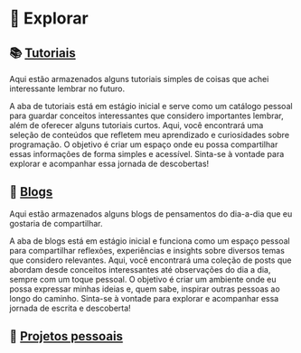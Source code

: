 # :star2: Explorar

## :books: [Tutoriais](/pages/tutoriais/)

Aqui estão armazenados alguns tutoriais simples de coisas que achei interessante lembrar no futuro.

A aba de tutoriais está em estágio inicial e serve como um catálogo pessoal para guardar conceitos interessantes que considero importantes lembrar, além de oferecer alguns tutoriais curtos. Aqui, você encontrará uma seleção de conteúdos que refletem meu aprendizado e curiosidades sobre programação. O objetivo é criar um espaço onde eu possa compartilhar essas informações de forma simples e acessível. Sinta-se à vontade para explorar e acompanhar essa jornada de descobertas!

## :pencil: [Blogs](/pages/blogs/)

Aqui estão armazenados alguns blogs de pensamentos do dia-a-dia que eu gostaria de compartilhar.

A aba de blogs está em estágio inicial e funciona como um espaço pessoal para compartilhar reflexões, experiências e insights sobre diversos temas que considero relevantes. Aqui, você encontrará uma coleção de posts que abordam desde conceitos interessantes até observações do dia a dia, sempre com um toque pessoal. O objetivo é criar um ambiente onde eu possa expressar minhas ideias e, quem sabe, inspirar outras pessoas ao longo do caminho. Sinta-se à vontade para explorar e acompanhar essa jornada de escrita e descoberta!

## :rocket: [Projetos pessoais](/pages/projetos/)